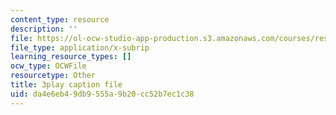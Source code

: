 ```yaml
---
content_type: resource
description: ''
file: https://ol-ocw-studio-app-production.s3.amazonaws.com/courses/res-9-003-brains-minds-and-machines-summer-course-summer-2015/da4e6eb49db9555a9b20cc52b7ec1c38_eKKXJyabCAQ.vtt
file_type: application/x-subrip
learning_resource_types: []
ocw_type: OCWFile
resourcetype: Other
title: 3play caption file
uid: da4e6eb4-9db9-555a-9b20-cc52b7ec1c38
---
```

